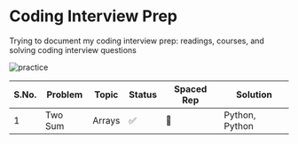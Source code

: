 # Coding Interview Prep

Trying to document my coding interview prep: readings, courses, and solving coding interview questions

![practice](https://i.imgur.com/iIumReY.png)




|S.No.|Problem|Topic|Status|Spaced Rep|Solution|
|----|----|----|----|-----|----|
|1|Two Sum|Arrays|✅|🔵|Python, Python|
